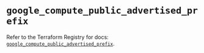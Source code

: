 # `google_compute_public_advertised_prefix`

Refer to the Terraform Registry for docs: [`google_compute_public_advertised_prefix`](https://registry.terraform.io/providers/hashicorp/google-beta/5.17.0/docs/resources/google_compute_public_advertised_prefix).
